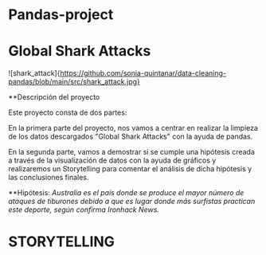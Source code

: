 # Pandas-project
# Global Shark Attacks

![shark_attack]{https://github.com/sonia-quintanar/data-cleaning-pandas/blob/main/src/shark_attack.jpg}

**Descripción del proyecto

Este proyecto consta de dos partes:

En la primera parte del proyecto, nos vamos a centrar en realizar la limpieza de los datos descargados "Global Shark Attacks" con la ayuda de pandas.

En la segunda parte, vamos a demostrar si se cumple una hipótesis creada a través de la visualización de datos con la ayuda de gráficos y realizaremos un Storytelling para comentar el análisis de dicha hipótesis y las conclusiones finales.

**Hipótesis: 
_Australia es el país donde se produce el mayor número de ataques de tiburones debido a que es lugar donde más surfistas practican este deporte, según confirma Ironhack News._

# STORYTELLING

